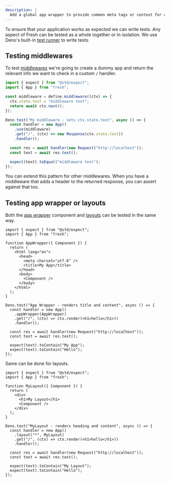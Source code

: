 ```yaml
---
description: |
  Add a global app wrapper to provide common meta tags or context for application routes.
---
```


To ensure that your application works as expected we can write tests. Any aspect
of Fresh can be tested as a whole together or in isolation. We use Deno's
built-in [test runner](https://docs.deno.com/runtime/fundamentals/testing/) to
write tests.

## Testing middlewares

To test [middlewares](/docs/canary/concepts/middleware) we're going to create a
dummy app and return the relevant info we want to check in a custom `/` handler.

```ts
import { expect } from "@std/expect";
import { App } from "fresh";

const middleware = define.middleware((ctx) => {
  ctx.state.text = "middleware text";
  return await ctx.next();
});

Deno.test("My middleware - sets ctx.state.text", async () => {
  const handler = new App()
    .use(middleware)
    .get("/", (ctx) => new Response(ctx.state.text))
    .handler();

  const res = await handler(new Request("http://localhost"));
  const text = await res.text();

  expect(text).toEqual("middleware text");
});
```

You can extend this pattern for other middlewares. When you have a middleware
that adds a header to the returned response, you can assert against that too.

## Testing app wrapper or layouts

Both the [app wrapper](/docs/canary/advanced/app-wrapper) component and
[layouts](/docs/canary/advanced/layouts) can be tested in the same way.

```tsx
import { expect } from "@std/expect";
import { App } from "fresh";

function AppWrapper({ Component }) {
  return (
    <html lang="en">
      <head>
        <meta charset="utf-8" />
        <title>My App</title>
      </head>
      <body>
        <Component />
      </body>
    </html>
  );
}

Deno.test("App Wrapper - renders title and content", async () => {
  const handler = new App()
    .appWrapper(AppWrapper)
    .get("/", (ctx) => ctx.render(<h1>hello</h1>))
    .handler();

  const res = await handler(new Request("http://localhost"));
  const text = await res.text();

  expect(text).toContain("My App");
  expect(text).toContain("Hello");
});
```

Same can be done for layouts.

```tsx
import { expect } from "@std/expect";
import { App } from "fresh";

function MyLayout({ Component }) {
  return (
    <div>
      <h1>My Layout</h1>
      <Component />
    </div>
  );
}

Deno.test("MyLayout - renders heading and content", async () => {
  const handler = new App()
    .layout("*", MyLayout)
    .get("/", (ctx) => ctx.render(<h1>hello</h1>))
    .handler();

  const res = await handler(new Request("http://localhost"));
  const text = await res.text();

  expect(text).toContain("My Layout");
  expect(text).toContain("Hello");
});
```
